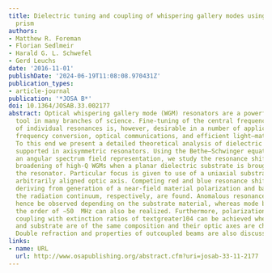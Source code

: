 ```yaml
---
title: Dielectric tuning and coupling of whispering gallery modes using an anisotropic
  prism
authors:
- Matthew R. Foreman
- Florian Sedlmeir
- Harald G. L. Schwefel
- Gerd Leuchs
date: '2016-11-01'
publishDate: '2024-06-19T11:08:08.970431Z'
publication_types:
- article-journal
publication: '*JOSA B*'
doi: 10.1364/JOSAB.33.002177
abstract: Optical whispering gallery mode (WGM) resonators are a powerful and versatile
  tool in many branches of science. Fine-tuning of the central frequency and linewidth
  of individual resonances is, however, desirable in a number of applications, including
  frequency conversion, optical communications, and efficient light–matter coupling.
  To this end we present a detailed theoretical analysis of dielectric tuning of WGMs
  supported in axisymmetric resonators. Using the Bethe–Schwinger equation and adopting
  an angular spectrum field representation, we study the resonance shift and mode
  broadening of high-Q WGMs when a planar dielectric substrate is brought close to
  the resonator. Particular focus is given to use of a uniaxial substrate with an
  arbitrarily aligned optic axis. Competing red and blue resonance shifts (∼30  MHz),
  deriving from generation of a near-field material polarization and back action from
  the radiation continuum, respectively, are found. Anomalous resonance shifts can
  hence be observed depending on the substrate material, whereas mode broadening on
  the order of ∼50  MHz can also be realized. Furthermore, polarization-selective
  coupling with extinction ratios of textgreater104 can be achieved when the resonator
  and substrate are of the same composition and their optic axes are chosen correctly.
  Double refraction and properties of outcoupled beams are also discussed.
links:
- name: URL
  url: http://www.osapublishing.org/abstract.cfm?uri=josab-33-11-2177
---
```

